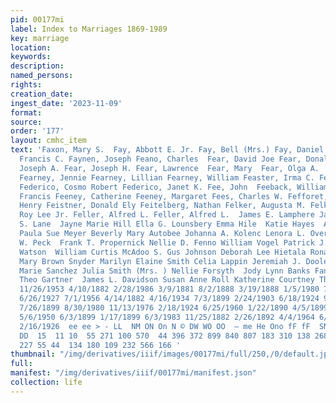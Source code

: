 ```yaml
---
pid: 00177mi
label: Index to Marriages 1869-1989
key: marriage
location: 
keywords: 
description: 
named_persons: 
rights: 
creation_date: 
ingest_date: '2023-11-09'
format: 
source: 
order: '177'
layout: cmhc_item
text: 'Faxon, Mary S.  Fay, Abbott E. Jr. Fay, Bell (Mrs.) Fay, Daniel Wayne Fay,
  Francis C. Faynen, Joseph Feano, Charles  Fear, David Joe Fear, Donald Clide Fear,
  Joseph A. Fear, Joseph H. Fear, Lawrence  Fear, Mary  Fear, Olga A.  Fear, Reason
  Fearney, Jennie Fearney, Lillian Fearney, William Feaster, Irma C. Feder, Anna J.
  Federico, Cosmo Robert Federico, Janet K. Fee, John  Feeback, William Harvey Feehan,
  Francis Feeney, Catherine Feeney, Margaret Fees, Charles W. Fefforet, Matey Fehr,
  Henry Feistner, Donald Ely Feitelberg, Nathan Felker, Augusta M. Felkner, Judy Felkner,
  Roy Lee Jr. Feller, Alfred L. Feller, Alfred L.  James E. Lamphere Jan D. Richardson  S.
  S. Lane  Jayne Marie Hill Ella G. Lounsbery Emma Hile  Katie Hayes  Anna Marie Rowe
  Paula Sue Meyer Beverly Mary Autobee Johanna A. Kolenc Lenora L. Overman George
  W. Peck  Frank T. Propernick Nellie D. Fenno William Vogel Patrick J. McKenna Zelma
  Watson  William Curtis McAdoo S. Gus Johnson Deborah Lee Hietala Ronald Eugene Garrett
  Mary Brown Snyder Marilyn Elaine Smith Celia Lappin Jeremiah J. Dooley John Wilson  Juanita
  Marie Sanchez Julia Smith (Mrs. ) Nellie Forsyth  Jody Lynn Banks Fannie Wittenberger
  Theo Gartner  James L. Davidson Susan Anne Roll Katherine Courtney Thelma Hessler  167  1/12/1880
  11/26/1953 4/10/1882 2/28/1986 3/9/1881 8/2/1888 3/19/1888 1/5/1980 7/21/1979 5/19/1979
  6/26/1927 7/1/1956 4/14/1882 4/16/1934 7/3/1899 2/24/1903 6/18/1924 9/19/1898 12/16/1943
  7/26/1899 8/30/1980 11/13/1976 2/18/1924 6/25/1960 1/22/1890 4/5/1899 5/24/1910
  5/6/1950 6/3/1899 1/17/1899 6/3/1983 11/25/1882 2/26/1892 4/4/1964 6/16/1962 1/8/1914
  2/16/1926  ee ee > - LL  NM ON On N © DW WO OO  — me He Ono fF fF  SN NW O NN SN
  DD  15  11 10  55 271 100 570  44 396 372 899 840 807 183 310 138 268  60 231  468
  227 55 44  134 180 109 232 566 166 '
thumbnail: "/img/derivatives/iiif/images/00177mi/full/250,/0/default.jpg"
full: 
manifest: "/img/derivatives/iiif/00177mi/manifest.json"
collection: life
---
```

